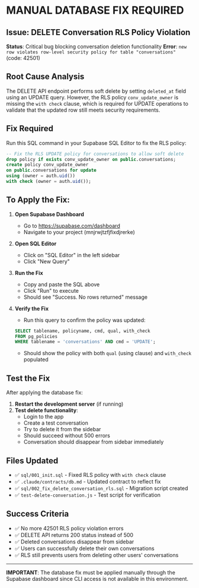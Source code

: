 # MANUAL DATABASE FIX REQUIRED

## Issue: DELETE Conversation RLS Policy Violation

**Status**: Critical bug blocking conversation deletion functionality
**Error**: `new row violates row-level security policy for table "conversations"` (code: 42501)

## Root Cause Analysis
The DELETE API endpoint performs soft delete by setting `deleted_at` field using an UPDATE query. However, the RLS policy `conv_update_owner` is missing the `with check` clause, which is required for UPDATE operations to validate that the updated row still meets security requirements.

## Fix Required
Run this SQL command in your Supabase SQL Editor to fix the RLS policy:

```sql
-- Fix the RLS UPDATE policy for conversations to allow soft delete
drop policy if exists conv_update_owner on public.conversations;
create policy conv_update_owner
on public.conversations for update
using (owner = auth.uid())
with check (owner = auth.uid());
```

## To Apply the Fix:

1. **Open Supabase Dashboard**
   - Go to https://supabase.com/dashboard
   - Navigate to your project (mnjrwjtzfjfixdjrerke)

2. **Open SQL Editor**
   - Click on "SQL Editor" in the left sidebar
   - Click "New Query"

3. **Run the Fix**
   - Copy and paste the SQL above
   - Click "Run" to execute
   - Should see "Success. No rows returned" message

4. **Verify the Fix**
   - Run this query to confirm the policy was updated:
   ```sql
   SELECT tablename, policyname, cmd, qual, with_check
   FROM pg_policies 
   WHERE tablename = 'conversations' AND cmd = 'UPDATE';
   ```
   - Should show the policy with both `qual` (using clause) and `with_check` populated

## Test the Fix
After applying the database fix:

1. **Restart the development server** (if running)
2. **Test delete functionality**:
   - Login to the app
   - Create a test conversation
   - Try to delete it from the sidebar
   - Should succeed without 500 errors
   - Conversation should disappear from sidebar immediately

## Files Updated
- ✅ `sql/001_init.sql` - Fixed RLS policy with `with check` clause
- ✅ `.claude/contracts/db.md` - Updated contract to reflect fix
- ✅ `sql/002_fix_delete_conversation_rls.sql` - Migration script created
- ✅ `test-delete-conversation.js` - Test script for verification

## Success Criteria
- ✅ No more 42501 RLS policy violation errors
- ✅ DELETE API returns 200 status instead of 500
- ✅ Deleted conversations disappear from sidebar
- ✅ Users can successfully delete their own conversations
- ✅ RLS still prevents users from deleting other users' conversations

---

**IMPORTANT**: The database fix must be applied manually through the Supabase dashboard since CLI access is not available in this environment.
